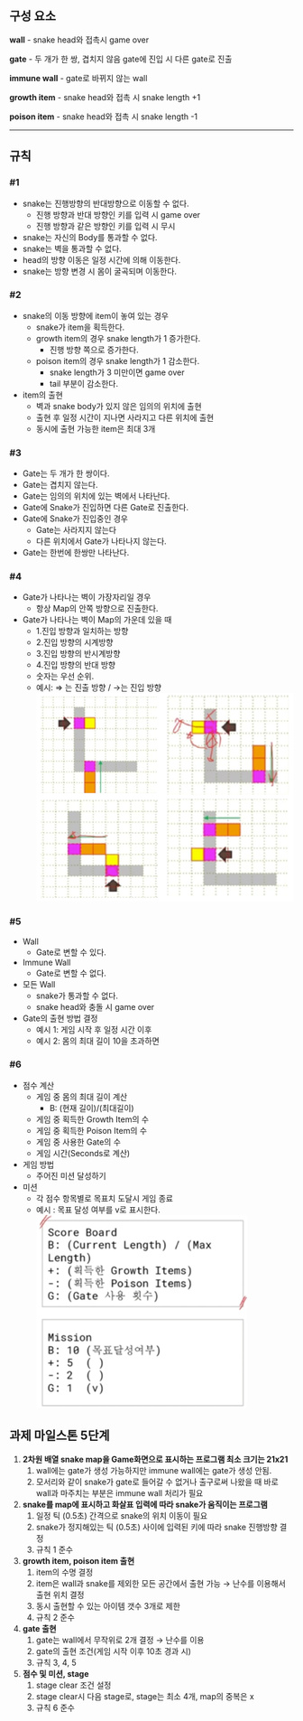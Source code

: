 ## 구성 요소

**wall** - snake head와 접촉시 game over

**gate** - 두 개가 한 쌍, 겹치지 않음 gate에 진입 시 다른 gate로 진출

**immune wall** - gate로 바뀌지 않는 wall

**growth item** - snake head와 접촉 시 snake length +1

**poison item** - snake head와 접촉 시 snake length -1

---

## 규칙

### #1

- snake는 진행방향의 반대방향으로 이동할 수 없다.
    - 진행 방향과 반대 방향인 키를 입력 시 game over
    - 진행 방향과 같은 방향인 키를 입력 시 무시
- snake는 자신의 Body를 통과할 수 없다.
- snake는 벽을 통과할 수 없다.
- head의 방향 이동은 일정 시간에 의해 이동한다.
- snake는 방향 변경 시 몸이 굴곡되며 이동한다.

### #2

- snake의 이동 방향에 item이 놓여 있는 경우
    - snake가 item을 획득한다.
    - growth item의 경우 snake length가 1 증가한다.
        - 진행 방향 쪽으로 증가한다.
    - poison item의 경우 snake length가 1 감소한다.
        - snake length가 3 미만이면 game over
        - tail 부분이 감소한다.
- item의 출현
    - 벽과 snake body가 있지 않은 임의의 위치에 출현
    - 출현 후 일정 시간이 지나면 사라지고 다른 위치에 출현
    - 동시에 출현 가능한 item은 최대 3개

### #3

- Gate는 두 개가 한 쌍이다.
- Gate는 겹치지 않는다.
- Gate는 임의의 위치에 있는 벽에서 나타난다.
- Gate에 Snake가 진입하면 다른 Gate로 진출한다.
- Gate에 Snake가 진입중인 경우
    - Gate는 사라지지 않는다
    - 다른 위치에서 Gate가 나타나지 않는다.
- Gate는 한번에 한쌍만 나타난다.

### #4

- Gate가 나타나는 벽이 가장자리일 경우
    - 항상 Map의 안쪽 방향으로 진출한다.
- Gate가 나타나는 벽이 Map의 가운데 있을 때
    - 1.진입 방향과 일치하는 방향
    - 2.진입 방향의 시계방향
    - 3.진입 방향의 반시계방향
    - 4.진입 방향의 반대 방향
    - 숫자는 우선 순위.
    - 예시: ⇒ 는 진출 방향 / →는 진입 방향
        ![Gate](explain/Gate.png)
        

### #5

- Wall
    - Gate로 변할 수 있다.
- Immune Wall
    - Gate로 변할 수 없다.
- 모든 Wall
    - snake가 통과할 수 없다.
    - snake head와 충돌 시 game over
- Gate의 출현 방법 결정
    - 예시 1: 게임 시작 후 일정 시간 이후
    - 예시 2: 몸의 최대 길이 10을 초과하면

### #6

- 점수 계산
    - 게임 중 몸의 최대 길이 계산
        - B: (현재 길이)/(최대길이)
    - 게임 중 획득한 Growth Item의 수
    - 게임 중 획득한 Poison Item의 수
    - 게임 중 사용한 Gate의 수
    - 게임 시간(Seconds로 계산)
- 게임 방법
    - 주어진 미션 달성하기
- 미션
    - 각 점수 항목별로 목표치 도달시 게임 종료
    - 예시 : 목표 달성 여부를 v로 표시한다.
        ![Mission](explain/Mission.png)

## 과제 마일스톤  5단계

1. **2차원 배열 snake map을 Game화면으로 표시하는 프로그램 최소 크기는 21x21**
    1. wall에는 gate가 생성 가능하지만 immune wall에는 gate가 생성 안됨.
    2. 모서리와 같이 snake가 gate로 들어갈 수 없거나 출구로써 나왔을 때
       바로 wall과 마주치는 부분은 immune wall 처리가 필요
2. **snake를 map에 표시하고 화살표 입력에 따라 snake가 움직이는 프로그램** 
    1. 일정 틱 (0.5초) 간격으로 snake의 위치 이동이 필요
    2. snake가 정지해있는 틱 (0.5초) 사이에 입력된 키에 따라 snake 진행방향 결정
    3. 규칙 1 준수
3. **growth item, poison item 출현**
    1. item의 수명 결정
    2. item은 wall과 snake를 제외한 모든 공간에서 출현 가능 → 난수를 이용해서 출현 위치 결정
    3. 동시 출현할 수 있는 아이템 갯수 3개로 제한
    4. 규칙 2 준수
4. **gate 출현**
    1. gate는 wall에서 무작위로 2개 결정 → 난수를 이용
    2. gate의 출현 조건(게임 시작 이후 10초 경과 시)
    3. 규칙 3, 4, 5
5. **점수 및 미션, stage**
    1. stage clear 조건 설정
    2. stage clear시 다음 stage로, stage는 최소 4개, map의 중복은 x
    3. 규칙 6 준수